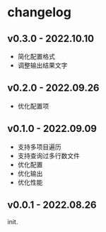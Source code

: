# changelog

## v0.3.0 - 2022.10.10

- 简化配置格式
- 调整输出结果文字

## v0.2.0 - 2022.09.26

- 优化配置项

## v0.1.0 - 2022.09.09

- 支持多项目遍历
- 支持查询过多行数文件
- 优化配置
- 优化输出
- 优化性能

## v0.0.1 - 2022.08.26

init.
